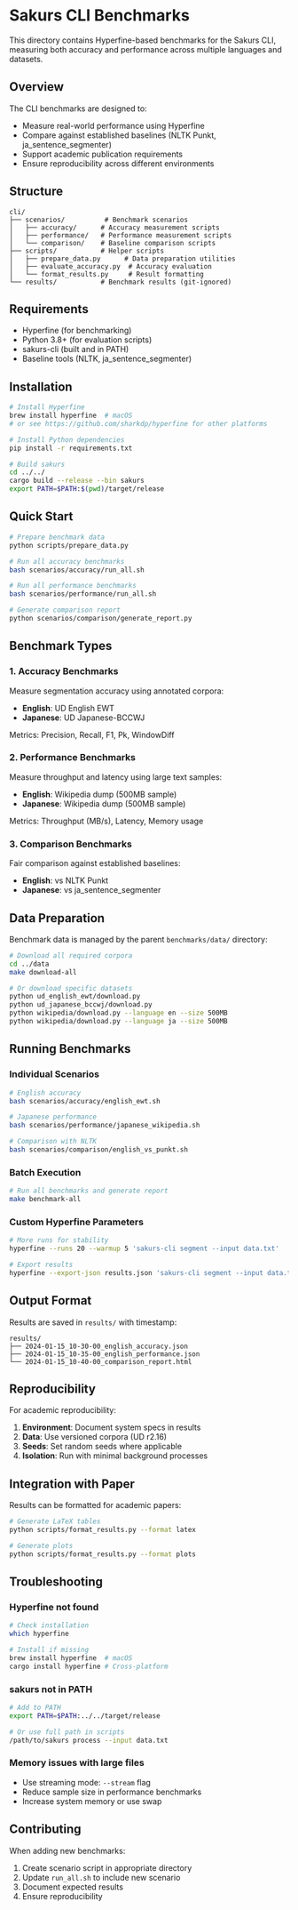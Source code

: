 # Sakurs CLI Benchmarks

This directory contains Hyperfine-based benchmarks for the Sakurs CLI, measuring both accuracy and performance across multiple languages and datasets.

## Overview

The CLI benchmarks are designed to:
- Measure real-world performance using Hyperfine
- Compare against established baselines (NLTK Punkt, ja_sentence_segmenter)
- Support academic publication requirements
- Ensure reproducibility across different environments

## Structure

```
cli/
├── scenarios/          # Benchmark scenarios
│   ├── accuracy/      # Accuracy measurement scripts
│   ├── performance/   # Performance measurement scripts
│   └── comparison/    # Baseline comparison scripts
├── scripts/           # Helper scripts
│   ├── prepare_data.py      # Data preparation utilities
│   ├── evaluate_accuracy.py  # Accuracy evaluation
│   └── format_results.py     # Result formatting
└── results/           # Benchmark results (git-ignored)
```

## Requirements

- Hyperfine (for benchmarking)
- Python 3.8+ (for evaluation scripts)
- sakurs-cli (built and in PATH)
- Baseline tools (NLTK, ja_sentence_segmenter)

## Installation

```bash
# Install Hyperfine
brew install hyperfine  # macOS
# or see https://github.com/sharkdp/hyperfine for other platforms

# Install Python dependencies
pip install -r requirements.txt

# Build sakurs
cd ../../
cargo build --release --bin sakurs
export PATH=$PATH:$(pwd)/target/release
```

## Quick Start

```bash
# Prepare benchmark data
python scripts/prepare_data.py

# Run all accuracy benchmarks
bash scenarios/accuracy/run_all.sh

# Run all performance benchmarks
bash scenarios/performance/run_all.sh

# Generate comparison report
python scenarios/comparison/generate_report.py
```

## Benchmark Types

### 1. Accuracy Benchmarks

Measure segmentation accuracy using annotated corpora:
- **English**: UD English EWT
- **Japanese**: UD Japanese-BCCWJ

Metrics: Precision, Recall, F1, Pk, WindowDiff

### 2. Performance Benchmarks

Measure throughput and latency using large text samples:
- **English**: Wikipedia dump (500MB sample)
- **Japanese**: Wikipedia dump (500MB sample)

Metrics: Throughput (MB/s), Latency, Memory usage

### 3. Comparison Benchmarks

Fair comparison against established baselines:
- **English**: vs NLTK Punkt
- **Japanese**: vs ja_sentence_segmenter

## Data Preparation

Benchmark data is managed by the parent `benchmarks/data/` directory:

```bash
# Download all required corpora
cd ../data
make download-all

# Or download specific datasets
python ud_english_ewt/download.py
python ud_japanese_bccwj/download.py
python wikipedia/download.py --language en --size 500MB
python wikipedia/download.py --language ja --size 500MB
```

## Running Benchmarks

### Individual Scenarios

```bash
# English accuracy
bash scenarios/accuracy/english_ewt.sh

# Japanese performance
bash scenarios/performance/japanese_wikipedia.sh

# Comparison with NLTK
bash scenarios/comparison/english_vs_punkt.sh
```

### Batch Execution

```bash
# Run all benchmarks and generate report
make benchmark-all
```

### Custom Hyperfine Parameters

```bash
# More runs for stability
hyperfine --runs 20 --warmup 5 'sakurs-cli segment --input data.txt'

# Export results
hyperfine --export-json results.json 'sakurs-cli segment --input data.txt'
```

## Output Format

Results are saved in `results/` with timestamp:
```
results/
├── 2024-01-15_10-30-00_english_accuracy.json
├── 2024-01-15_10-35-00_english_performance.json
└── 2024-01-15_10-40-00_comparison_report.html
```

## Reproducibility

For academic reproducibility:

1. **Environment**: Document system specs in results
2. **Data**: Use versioned corpora (UD r2.16)
3. **Seeds**: Set random seeds where applicable
4. **Isolation**: Run with minimal background processes

## Integration with Paper

Results can be formatted for academic papers:

```bash
# Generate LaTeX tables
python scripts/format_results.py --format latex

# Generate plots
python scripts/format_results.py --format plots
```

## Troubleshooting

### Hyperfine not found
```bash
# Check installation
which hyperfine

# Install if missing
brew install hyperfine  # macOS
cargo install hyperfine # Cross-platform
```

### sakurs not in PATH
```bash
# Add to PATH
export PATH=$PATH:../../target/release

# Or use full path in scripts
/path/to/sakurs process --input data.txt
```

### Memory issues with large files
- Use streaming mode: `--stream` flag
- Reduce sample size in performance benchmarks
- Increase system memory or use swap

## Contributing

When adding new benchmarks:
1. Create scenario script in appropriate directory
2. Update `run_all.sh` to include new scenario
3. Document expected results
4. Ensure reproducibility